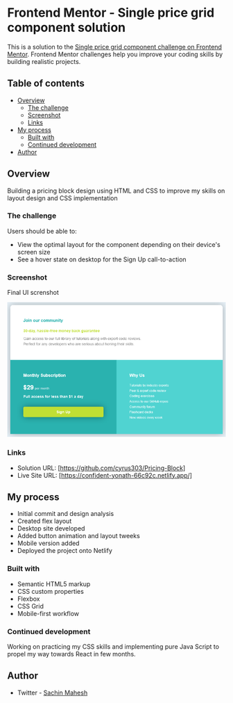 # Frontend Mentor - Single price grid component solution

This is a solution to the [Single price grid component challenge on Frontend Mentor](https://www.frontendmentor.io/challenges/single-price-grid-component-5ce41129d0ff452fec5abbbc). Frontend Mentor challenges help you improve your coding skills by building realistic projects.

## Table of contents

- [Overview](#overview)
  - [The challenge](#the-challenge)
  - [Screenshot](#screenshot)
  - [Links](#links)
- [My process](#my-process)
  - [Built with](#built-with)
  - [Continued development](#continued-development)
- [Author](#author)

## Overview

Building a pricing block design using HTML and CSS to improve my skills on layout design and CSS implementation

### The challenge

Users should be able to:

- View the optimal layout for the component depending on their device's screen size
- See a hover state on desktop for the Sign Up call-to-action

### Screenshot

Final UI screnshot

![](/images/screenshot.png)

### Links

- Solution URL: [https://github.com/cyrus303/Pricing-Block]
- Live Site URL: [https://confident-yonath-66c92c.netlify.app/]

## My process

- Initial commit and design analysis
- Created flex layout
- Desktop site developed
- Added button animation and layout tweeks
- Mobile version added
- Deployed the project onto Netlify

### Built with

- Semantic HTML5 markup
- CSS custom properties
- Flexbox
- CSS Grid
- Mobile-first workflow

### Continued development

Working on practicing my CSS skills and implementing pure Java Script to propel my way towards React in few months.

## Author

- Twitter - [Sachin Mahesh](https://twitter.com/sachin_mahesh_)
